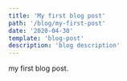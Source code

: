 ```yaml
---
title: 'My first blog post'
path: '/blog/my-first-post'
date: '2020-04-30'
template: 'blog-post'
description: 'blog description'
---
```


my first blog post.
